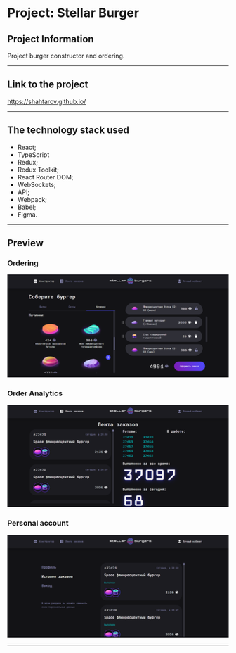 # Project: Stellar Burger

## Project Information

Project burger constructor and ordering.

---

## Link to the project

https://shahtarov.github.io/

---

## The technology stack used

-  React;
-  TypeScript
-  Redux;
-  Redux Toolkit;
-  React Router DOM;
-  WebSockets;
-  API;
-  Webpack;
-  Babel;
-  Figma.

---

## Preview

### Ordering

![Ordering](https://github.com/Shahtarov/react-stellar-burger/blob/main/src/images/preview1.png?raw=true)

### Order Analytics

![Order Analytics](https://github.com/Shahtarov/react-stellar-burger/blob/main/src/images/preview2.png?raw=true)

### Personal account

![Personal account](https://github.com/Shahtarov/react-stellar-burger/blob/main/src/images/preview3.png?raw=true)

---
